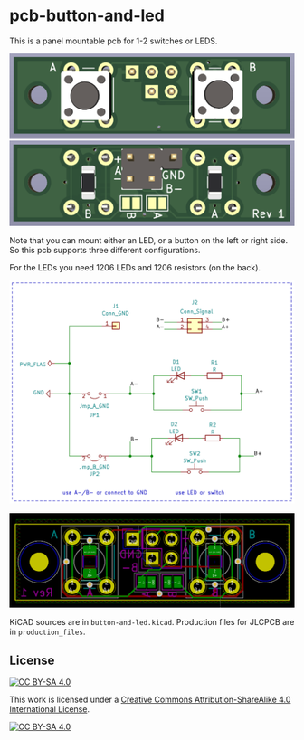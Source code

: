 pcb-button-and-led
==================

This is a panel mountable pcb for 1-2 switches or LEDS.

![](pcb-3D-top.png)
![](pcb-3D-bot.png)

Note that you can mount either an LED, or a button
on the left or right side. So this pcb supports
three different configurations.

For the LEDs you need 1206 LEDs and 1206 resistors
(on the back).

![](schematic.png)

![](pcb-layout.png)

KiCAD sources are in `button-and-led.kicad`. Production
files for JLCPCB are in `production_files`.


License
-------

[![CC BY-SA 4.0][cc-by-sa-shield]][cc-by-sa]

This work is licensed under a
[Creative Commons Attribution-ShareAlike 4.0 International
License][cc-by-sa].

[![CC BY-SA 4.0][cc-by-sa-image]][cc-by-sa]

[cc-by-sa]: http://creativecommons.org/licenses/by-sa/4.0/
[cc-by-sa-image]: https://licensebuttons.net/l/by-sa/4.0/88x31.png
[cc-by-sa-shield]:
https://img.shields.io/badge/License-CC%20BY--SA%204.0-lightgrey.svg
